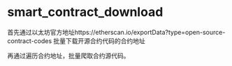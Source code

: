 # smart_contract_download
首先通过以太坊官方地址https://etherscan.io/exportData?type=open-source-contract-codes
批量下载开源合约代码的合约地址

再通过遍历合约地址，批量爬取合约源代码。
